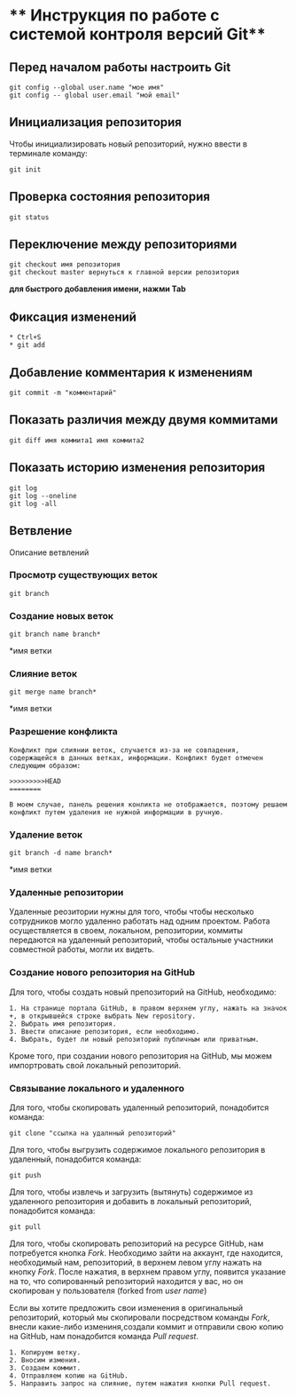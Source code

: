 # ** Инструкция по работе с системой контроля версий Git**


## Перед началом работы настроить Git

    git config --global user.name "мое имя"
    git config -- global user.email "мой email"

## Инициализация репозитория

Чтобы инициализировать новый репозиторий, нужно ввести в терминале команду:

    git init

## Проверка состояния репозитория 


    git status


## Переключение между репозиториями

    git checkout имя репозитория
    git checkout master вернуться к главной версии репозитория

**для быстрого добавления имени, нажми Tab**

## Фиксация изменений

    * Ctrl+S
    * git add

## Добавление комментария к изменениям

    git commit -m "комментарий"

## Показать различия между двумя коммитами

    git diff имя коммита1 имя коммита2

## Показать историю изменения репозитория

    git log
    git log --oneline
    git log -all

## Ветвление

Описание ветвлений



### Просмотр существующих веток
    
    git branch

### Создание новых веток

    git branch name branch*

*имя ветки

### Слияние веток

    git merge name branch*

*имя ветки

### Разрешение конфликта

    Конфликт при слиянии веток, случается из-за не совпадения, содержащейся в данных ветках, информации. Конфликт будет отмечен следующим образом:

    >>>>>>>>>HEAD
    ========

    В моем случае, панель решения конликта не отображается, поэтому решаем конфликт путем удаления не нужной информации в ручную.

### Удаление веток

    git branch -d name branch*

*имя ветки

### Удаленные репозитории

Удаленные реозитории нужны для того, чтобы чтобы несколько сотрудников могло удаленно работать над одним проектом. Работа осуществляется в своем, локальном, репозитории, коммиты передаются на удаленный репозиторий, чтобы остальные участники совместной работы, могли их видеть.

### Создание нового репозитория на GitHub

Для того, чтобы создать новый препозиторий на GitHub, необходимо:

    1. На странице портала GitHub, в правом верхнем углу, нажать на значок +, в открывшейся строке выбрать New repository.
    2. Выбрать имя репозитория.
    3. Ввести описание репозитория, если необходимо.
    4. Выбрать, будет ли новый репозиторий публичным или приватным.
Кроме того, при создании нового репозитория на GitHub, мы можем импортровать свой локальный репозиторий.

### Связывание локального и удаленного

Для того, чтобы скопировать удаленный репозиторий, понадобится команда:

    git clone "ссылка на удалнный репозиторий"

Для того, чтобы выгрузить содержимое локального репозитория в удаленный, понадобится команда:

    git push

Для того, чтобы извлечь и загрузить (вытянуть) содержимое из удаленного репозитория и добавить в локальный репозиторий, понадобится команда:

    git pull

Для того, чтобы скопировать репозиторий на ресурсе GitHub, нам потребуется кнопка *Fork*. 
Необходимо зайти на аккаунт, где находится, необходимый нам, репозиторий, в верхнем левом углу нажать на кнопку *Fork*. После нажатия, в верхнем правом углу, появится указание на то, что сопированный репозиторий находится у вас, но он скопирован у пользователя (forked from *user name*)

Если вы хотите предложить свои изменения в оригинальный репозиторий, который мы скопировали посредством команды *Fork*, внесли какие-либо измениня,создали коммит и отправили свою копию на GitHub, нам понадобится команда *Pull request*.

    1. Копируем ветку.
    2. Вносим измения.
    3. Создаем коммит.
    4. Отправляем копию на GitHub.
    5. Направить запрос на слияние, путем нажатия кнопки Pull request.


